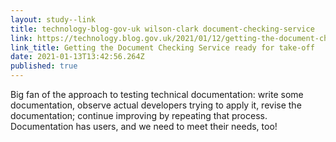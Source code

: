 ```yaml
---
layout: study--link
title: technology-blog-gov-uk wilson-clark document-checking-service
link: https://technology.blog.gov.uk/2021/01/12/getting-the-document-checking-service-ready-for-take-off/
link_title: Getting the Document Checking Service ready for take-off
date: 2021-01-13T13:42:56.264Z
published: true
---
```

Big fan of the approach to testing technical documentation: write some documentation, observe actual developers trying to apply it, revise the documentation; continue improving by repeating that process. Documentation has users, and we need to meet their needs, too!